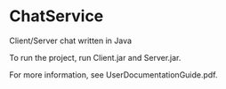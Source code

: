 # ChatService
Client/Server chat written in Java

To run the project, run Client.jar and Server.jar.

For more information, see UserDocumentationGuide.pdf. 

